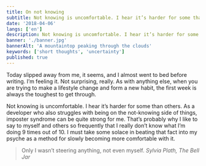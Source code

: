 ```yaml
---
title: On not knowing
subtitle: Not knowing is uncomfortable. I hear it’s harder for some than others.
date: '2018-04-06'
langs: ['en']
description: Not knowing is uncomfortable. I hear it’s harder for some than others.
banner: './banner.jpg'
bannerAlt: 'A mountaintop peaking through the clouds'
keywords: ['short thoughts', 'uncertainty']
published: true
---
```


Today slipped away from me, it seems, and I almost went to bed before writing. I’m feeling it. Not surprising, really. As with anything else, when you are trying to make a lifestyle change and form a new habit, the first week is always the toughest to get through.

Not knowing is uncomfortable. I hear it’s harder for some than others. As a developer who also struggles with being on the not-knowing side of things, imposter syndrome can be quite strong for me. That’s probably why I like to say to myself and others so frequently that I really don’t know what I’m doing 9 times out of 10. I must take some solace in beating that fact into my psyche as a method for slowly becoming more comfortable with it.

> Only I wasn’t steering anything, not even myself.
> <cite><span>Sylvia Plath, *The Bell Jar*</span></cite>
